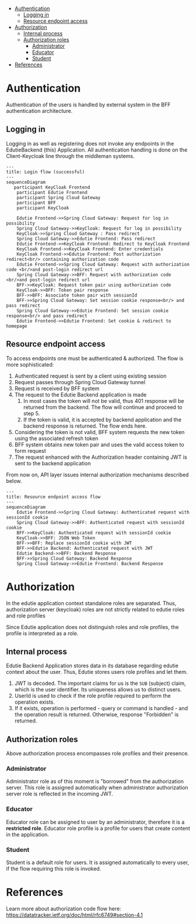 <!-- TOC -->

* [Authentication](#authentication)
    * [Logging in](#logging-in)
    * [Resource endpoint access](#resource-endpoint-access)
* [Authorization](#authorization)
    * [Internal process](#internal-process)
    * [Authorization roles](#authorization-roles)
        * [Administrator](#administrator)
        * [Educator](#educator)
        * [Student](#student)
* [References](#references)

<!-- TOC -->

# Authentication

Authentication of the users is handled by external system in the BFF authentication architecture.

## Logging in

Logging in as well as registering does not invoke any endpoints in the EdutieBackend (this) Application. All
authentication handling
is done on the Client-Keycloak line through the middleman systems.

```mermaid
---
title: Login flow (successful)
---
sequenceDiagram
   participant KeyCloak Frontend
    participant Edutie Frontend
    participant Spring Cloud Gateway
    participant BFF
    participant KeyCloak
    
    Edutie Frontend->>Spring Cloud Gateway: Request for log in possibility
    Spring Cloud Gateway->>KeyCloak: Request for log in possibility
    KeyCloak->>Spring Cloud Gateway : Pass redirect
    Spring Cloud Gateway->>Edutie Frontend: Pass redirect
    Edutie Frontend->>KeyCloak Frontend: Redirect to KeyCloak Frontend
    KeyCloak Frontend->>KeyCloak Frontend: Enter credentials
    KeyCloak Frontend->>Edutie Frontend: Post authorization redirect<br/> containing authorization code
    Edutie Frontend->>Spring Cloud Gateway: Request with authorization code <br/>and post-login redirect url
    Spring Cloud Gateway->>BFF: Request with authorization code <br/>and post-login redirect url
    BFF->>KeyCloak: Request token pair using authorization code
    KeyCloak->>BFF: Token pair response
    BFF->>BFF: Associate token pair with sessionId
    BFF->>Spring Cloud Gateway: Set session cookie response<br/> and pass redirect
    Spring Cloud Gateway->>Edutie Frontend: Set session cookie response<br/> and pass redirect
    Edutie Frontend->>Edutie Frontend: Set cookie & redirect to homepage
```

## Resource endpoint access

To access endpoints one must be authenticated & authorized. The flow is more sophisticated:

1. Authenticated request is sent by a client using existing session
2. Request passes through Spring Cloud Gateway tunnel
3. Request is received by BFF system
4. The request to the Edutie Backend application is made
    1. In most cases the token will not be valid, thus 401 response will be returned from the backend. The flow will
       continue and proceed to step 5.
    2. If the token is valid, it is accepted by backend application and the backend response is returned. The flow ends
       here.
5. Considering the token is not valid, BFF system requests the new token using the associated refresh token
6. BFF system obtains new token pair and uses the valid access token to form request
7. The request enhanced with the Authorization header containing JWT is sent to the backend application

From now on, API layer issues internal authorization mechanisms described below.

```mermaid
---
title: Resource endpoint access flow
---
sequenceDiagram
    Edutie Frontend->>Spring Cloud Gateway: Authenticated request with sessionId cookie
    Spring Cloud Gateway->>BFF: Authenticated request with sessionId cookie
    BFF->>KeyCloak: Authenticated request with sessionId cookie
    KeyCloak->>BFF: JSON Web Token
    BFF->>BFF: Replace sessionId cookie with JWT
    BFF->>Edutie Backend: Authenticated request with JWT
    Edutie Backend->>BFF: Backend Response
    BFF->>Spring Cloud Gateway: Backend Response
    Spring Cloud Gateway->>Edutie Frontend: Backend Response
```

# Authorization

In the edutie application context standalone roles are separated. Thus, authorization server (keycloak) roles are not
strictly related to edutie roles and role profiles

Since Edutie application does not distinguish roles and role profiles, the profile is interpreted as a role.

## Internal process

Edutie Backend Application stores data in its database regarding edutie context about the user. Thus, Edutie stores
users role profiles and let them.

1. JWT is decoded. The important claims for us is the `SUB` (subject) claim, which is the user identifier. Its
   uniqueness allows us to distinct users.
2. UserId is used to check if the role profile required to perform the operation exists.
3. If it exists, operation is performed - query or command is handled - and the operation result is returned. Otherwise,
   response "Forbidden" is returned.

## Authorization roles

Above authorization process encompasses role profiles and their presence.

### Administrator

Administrator role as of this moment is "borrowed" from the authorization server.
This role is assigned automatically when administrator authorization server role is reflected in the incoming JWT.

### Educator

Educator role can be assigned to user by an administrator, therefore it is a **restricted role**. Educator role profile
is a profile for users that create content in the application.

### Student

Student is a default role for users. It is assigned automatically to every user, if the flow requiring this role is
invoked.

# References

Learn more about authorization code flow here: https://datatracker.ietf.org/doc/html/rfc6749#section-4.1
